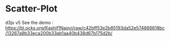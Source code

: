 # Scatter-Plot
d3js v5
See the demo : https://bl.ocks.org/Kashif1Naqvi/raw/c42bff53e2b85193da52e574866618bc/13267a9b33eca200b33ab1aa40b438d67b175d2b/
